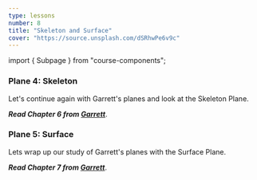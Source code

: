 ```yaml
---
type: lessons
number: 8
title: "Skeleton and Surface"
cover: "https://source.unsplash.com/dSRhwPe6v9c"
---
```

import { Subpage } from "course-components";

<Subpage slug="skeleton">

### Plane 4: Skeleton

Let's continue again with Garrett's planes and look at the Skeleton Plane.

***Read Chapter 6 from [Garrett][garrett]***.

</Subpage>
<Subpage slug="surface">

### Plane 5: Surface

Lets wrap up our study of Garrett's planes with the Surface Plane.

***Read Chapter 7 from [Garrett][garrett]***.

</Subpage>

[garrett]: https://learning.oreilly.com/library/view/the-elements-of/9780321688651/
